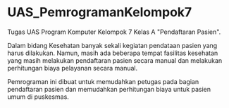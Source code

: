 # UAS_PemrogramanKelompok7
Tugas UAS Program Komputer Kelompok 7 Kelas A "Pendaftaran Pasien".

  Dalam bidang Kesehatan banyak sekali kegiatan pendataan pasien yang harus dilakukan. Namun, masih ada beberapa tempat fasilitas kesehatan yang masih melakukan pendaftaran pasien secara manual dan melakukan perhitungan biaya pelayanan secara manual.
  
  Pemrograman ini dibuat untuk memudahkan petugas pada bagian pendaftaran pasien dan memudahkan perhitungan biaya untuk pasien umum di puskesmas. 
